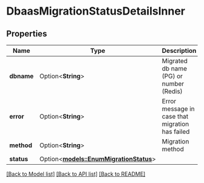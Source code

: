 # DbaasMigrationStatusDetailsInner

## Properties

Name | Type | Description | Notes
------------ | ------------- | ------------- | -------------
**dbname** | Option<**String**> | Migrated db name (PG) or number (Redis) | [optional]
**error** | Option<**String**> | Error message in case that migration has failed | [optional]
**method** | Option<**String**> | Migration method | [optional]
**status** | Option<[**models::EnumMigrationStatus**](enum-migration-status.md)> |  | [optional]

[[Back to Model list]](../README.md#documentation-for-models) [[Back to API list]](../README.md#documentation-for-api-endpoints) [[Back to README]](../README.md)


